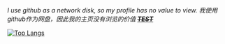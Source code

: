 *I use github as a network disk, so my profile has no value to view. 我使用github作为网盘，因此我的主页没有浏览的价值   [~~***TEST***~~](https://github.com/rwxe)*

[![Top Langs](https://github-readme-stats.vercel.app/api/top-langs/?username=rwxe&theme=monokai&langs_count=20&layout=compact&hide=html,css)](https://github.com/rwxe/github-readme-stats)
